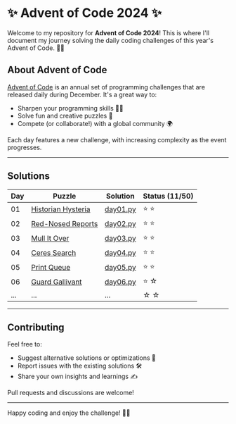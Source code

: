 # ✨ Advent of Code 2024 ✨

Welcome to my repository for **Advent of Code 2024**! 
This is where I'll document my journey solving the daily 
coding challenges of this year's Advent of Code. 🎄✨

## About Advent of Code

[Advent of Code](https://adventofcode.com/) is an annual set of programming challenges that are released daily during December. It's a great way to:

- Sharpen your programming skills 🧑‍💻
- Solve fun and creative puzzles 🎁
- Compete (or collaborate!) with a global community 🌍

Each day features a new challenge, with increasing complexity as the event progresses.

---

## Solutions

| Day | Puzzle                                                    | Solution                       | Status (11/50) |
|-----|-----------------------------------------------------------|--------------------------------|----------------|
| 01  | [Historian Hysteria](https://adventofcode.com/2024/day/1) | [day01.py](solutions/day01.py) | ⭐️ ⭐           |
| 02  | [Red-Nosed Reports](https://adventofcode.com/2024/day/2)  | [day02.py](solutions/day02.py) | ⭐ ⭐            |
| 03  | [Mull It Over](https://adventofcode.com/2024/day/3)       | [day03.py](solutions/day03.py) | ⭐ ⭐            |
| 04  | [Ceres Search](https://adventofcode.com/2024/day/4)       | [day04.py](solutions/day04.py) | ⭐ ⭐            |
| 05  | [Print Queue](https://adventofcode.com/2024/day/5)        | [day05.py](solutions/day05.py) | ⭐ ⭐            |
| 06  | [Guard Gallivant](https://adventofcode.com/2024/day/6)    | [day06.py](solutions/day06.py) | ⭐ ☆            |
| ... | ...                                                       | ...                            | ☆ ☆            |

---

## Contributing

Feel free to:

- Suggest alternative solutions or optimizations 🚀
- Report issues with the existing solutions 🛠️
- Share your own insights and learnings ✍️

Pull requests and discussions are welcome!

---

Happy coding and enjoy the challenge! 🎄🎅